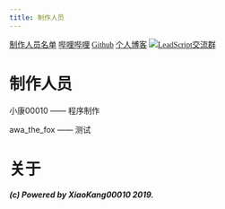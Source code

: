 ```yaml
---
title: 制作人员
---
```

<font color="Green" face="Minecraft">
<a href="/top/creator.html">制作人员名单</a>
<a href="https://space.bilibili.com/151235443?">哔哩哔哩</a>
<a href="https://www.github.com/xiaokang00010">Github</a>
<a href="https://xiaokang00010.github.io">个人博客</a>
<a target="_blank" href="//shang.qq.com/wpa/qunwpa?idkey=82b401120ae697997f306fab6ba1d66ff7414b93b2e1e161b0047bf66de35d04"><img border="0" src="//pub.idqqimg.com/wpa/images/group.png" alt="LeadScript交流群" title="LeadScript交流群"></a>
</font>


# 制作人员

小康00010 —— 程序制作

awa_the_fox —— 测试

# 关于

<strong><em>(c) Powered by XiaoKang00010 2019.</em><strong>
